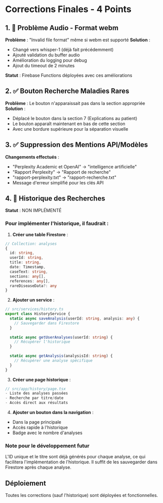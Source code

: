 # Corrections Finales - 4 Points

## 1. 🔄 Problème Audio - Format webm
**Problème** : "Invalid file format" même si webm est supporté
**Solution** : 
- Changé vers whisper-1 (déjà fait précédemment)
- Ajouté validation du buffer audio
- Amélioration du logging pour debug
- Ajout du timeout de 2 minutes

**Statut** : Firebase Functions déployées avec ces améliorations

## 2. ✅ Bouton Recherche Maladies Rares
**Problème** : Le bouton n'apparaissait pas dans la section appropriée
**Solution** : 
- Déplacé le bouton dans la section 7 (Explications au patient)
- Le bouton apparaît maintenant en bas de cette section
- Avec une bordure supérieure pour la séparation visuelle

## 3. ✅ Suppression des Mentions API/Modèles
**Changements effectués** :
- "Perplexity Academic et OpenAI" → "intelligence artificielle"
- "Rapport Perplexity" → "Rapport de recherche"
- "rapport-perplexity.txt" → "rapport-recherche.txt"
- Message d'erreur simplifié pour les clés API

## 4. 📝 Historique des Recherches
**Statut** : NON IMPLÉMENTÉ

### Pour implémenter l'historique, il faudrait :

1. **Créer une table Firestore** :
```typescript
// Collection: analyses
{
  id: string,
  userId: string,
  title: string,
  date: Timestamp,
  caseText: string,
  sections: any[],
  references: any[],
  rareDiseaseData?: any
}
```

2. **Ajouter un service** :
```typescript
// src/services/history.ts
export class HistoryService {
  static async saveAnalysis(userId: string, analysis: any) {
    // Sauvegarder dans Firestore
  }
  
  static async getUserAnalyses(userId: string) {
    // Récupérer l'historique
  }
  
  static async getAnalysis(analysisId: string) {
    // Récupérer une analyse spécifique
  }
}
```

3. **Créer une page historique** :
```typescript
// src/app/history/page.tsx
- Liste des analyses passées
- Recherche par titre/date
- Accès direct aux résultats
```

4. **Ajouter un bouton dans la navigation** :
- Dans la page principale
- Accès rapide à l'historique
- Badge avec le nombre d'analyses

### Note pour le développement futur
L'ID unique et le titre sont déjà générés pour chaque analyse, ce qui facilitera l'implémentation de l'historique. Il suffit de les sauvegarder dans Firestore après chaque analyse.

## Déploiement
Toutes les corrections (sauf l'historique) sont déployées et fonctionnelles. 